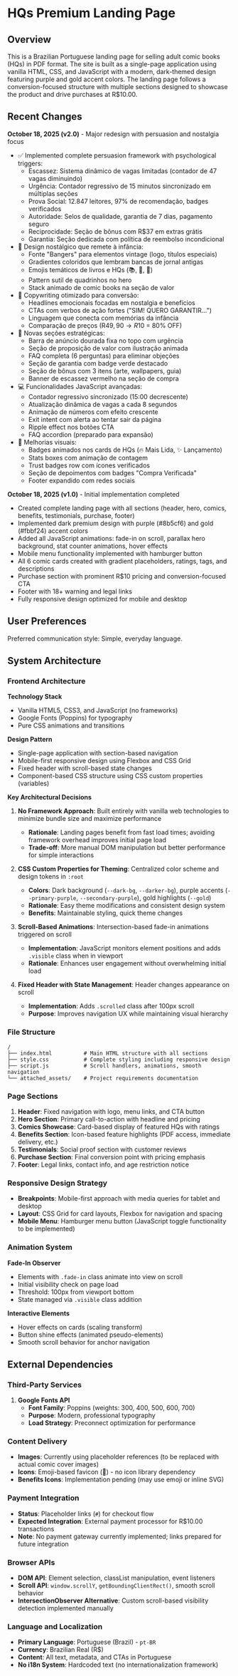 # HQs Premium Landing Page

## Overview

This is a Brazilian Portuguese landing page for selling adult comic books (HQs) in PDF format. The site is built as a single-page application using vanilla HTML, CSS, and JavaScript with a modern, dark-themed design featuring purple and gold accent colors. The landing page follows a conversion-focused structure with multiple sections designed to showcase the product and drive purchases at R$10.00.

## Recent Changes

**October 18, 2025 (v2.0)** - Major redesign with persuasion and nostalgia focus
- ✅ Implemented complete persuasion framework with psychological triggers:
  - Escassez: Sistema dinâmico de vagas limitadas (contador de 47 vagas diminuindo)
  - Urgência: Contador regressivo de 15 minutos sincronizado em múltiplas seções
  - Prova Social: 12.847 leitores, 97% de recomendação, badges verificados
  - Autoridade: Selos de qualidade, garantia de 7 dias, pagamento seguro
  - Reciprocidade: Seção de bônus com R$37 em extras grátis
  - Garantia: Seção dedicada com política de reembolso incondicional
- 🎨 Design nostálgico que remete à infância:
  - Fonte "Bangers" para elementos vintage (logo, títulos especiais)
  - Gradientes coloridos que lembram bancas de jornal antigas
  - Emojis temáticos de livros e HQs (📚, 📖, 📕)
  - Pattern sutil de quadrinhos no hero
  - Stack animado de comic books na seção de valor
- 📝 Copywriting otimizado para conversão:
  - Headlines emocionais focadas em nostalgia e benefícios
  - CTAs com verbos de ação fortes ("SIM! QUERO GARANTIR...")
  - Linguagem que conecta com memórias da infância
  - Comparação de preços (R$49,90 → R$10 = 80% OFF)
- 🎯 Novas seções estratégicas:
  - Barra de anúncio dourada fixa no topo com urgência
  - Seção de proposição de valor com ilustração animada
  - FAQ completa (6 perguntas) para eliminar objeções
  - Seção de garantia com badge verde destacado
  - Seção de bônus com 3 itens (arte, wallpapers, guia)
  - Banner de escassez vermelho na seção de compra
- 💻 Funcionalidades JavaScript avançadas:
  - Contador regressivo sincronizado (15:00 decrescente)
  - Atualização dinâmica de vagas a cada 8 segundos
  - Animação de números com efeito crescente
  - Exit intent com alerta ao tentar sair da página
  - Ripple effect nos botões CTA
  - FAQ accordion (preparado para expansão)
- 🎨 Melhorias visuais:
  - Badges animados nos cards de HQs (🔥 Mais Lida, ✨ Lançamento)
  - Stats boxes com animação de contagem
  - Trust badges row com ícones verificados
  - Seção de depoimentos com badges "Compra Verificada"
  - Footer expandido com redes sociais

**October 18, 2025 (v1.0)** - Initial implementation completed
- Created complete landing page with all sections (header, hero, comics, benefits, testimonials, purchase, footer)
- Implemented dark premium design with purple (#8b5cf6) and gold (#fbbf24) accent colors
- Added all JavaScript animations: fade-in on scroll, parallax hero background, stat counter animations, hover effects
- Mobile menu functionality implemented with hamburger button
- All 6 comic cards created with gradient placeholders, ratings, tags, and descriptions
- Purchase section with prominent R$10 pricing and conversion-focused CTA
- Footer with 18+ warning and legal links
- Fully responsive design optimized for mobile and desktop

## User Preferences

Preferred communication style: Simple, everyday language.

## System Architecture

### Frontend Architecture

**Technology Stack**
- Vanilla HTML5, CSS3, and JavaScript (no frameworks)
- Google Fonts (Poppins) for typography
- Pure CSS animations and transitions

**Design Pattern**
- Single-page application with section-based navigation
- Mobile-first responsive design using Flexbox and CSS Grid
- Fixed header with scroll-based state changes
- Component-based CSS structure using CSS custom properties (variables)

**Key Architectural Decisions**

1. **No Framework Approach**: Built entirely with vanilla web technologies to minimize bundle size and maximize performance
   - **Rationale**: Landing pages benefit from fast load times; avoiding framework overhead improves initial page load
   - **Trade-off**: More manual DOM manipulation but better performance for simple interactions

2. **CSS Custom Properties for Theming**: Centralized color scheme and design tokens in `:root`
   - **Colors**: Dark background (`--dark-bg`, `--darker-bg`), purple accents (`--primary-purple`, `--secondary-purple`), gold highlights (`--gold`)
   - **Rationale**: Easy theme modifications and consistent design system
   - **Benefits**: Maintainable styling, quick theme changes

3. **Scroll-Based Animations**: Intersection-based fade-in animations triggered on scroll
   - **Implementation**: JavaScript monitors element positions and adds `.visible` class when in viewport
   - **Rationale**: Enhances user engagement without overwhelming initial load

4. **Fixed Header with State Management**: Header changes appearance on scroll
   - **Implementation**: Adds `.scrolled` class after 100px scroll
   - **Purpose**: Improves navigation UX while maintaining visual hierarchy

### File Structure

```
/
├── index.html          # Main HTML structure with all sections
├── style.css           # Complete styling including responsive design
├── script.js           # Scroll handlers, animations, smooth navigation
└── attached_assets/    # Project requirements documentation
```

### Page Sections

1. **Header**: Fixed navigation with logo, menu links, and CTA button
2. **Hero Section**: Primary call-to-action with headline and pricing
3. **Comics Showcase**: Card-based display of featured HQs with ratings
4. **Benefits Section**: Icon-based feature highlights (PDF access, immediate delivery, etc.)
5. **Testimonials**: Social proof section with customer reviews
6. **Purchase Section**: Final conversion point with pricing emphasis
7. **Footer**: Legal links, contact info, and age restriction notice

### Responsive Design Strategy

- **Breakpoints**: Mobile-first approach with media queries for tablet and desktop
- **Layout**: CSS Grid for card layouts, Flexbox for navigation and spacing
- **Mobile Menu**: Hamburger menu button (JavaScript toggle functionality to be implemented)

### Animation System

**Fade-In Observer**
- Elements with `.fade-in` class animate into view on scroll
- Initial visibility check on page load
- Threshold: 100px from viewport bottom
- State managed via `.visible` class addition

**Interactive Elements**
- Hover effects on cards (scaling transform)
- Button shine effects (animated pseudo-elements)
- Smooth scroll behavior for anchor navigation

## External Dependencies

### Third-Party Services

1. **Google Fonts API**
   - **Font Family**: Poppins (weights: 300, 400, 500, 600, 700)
   - **Purpose**: Modern, professional typography
   - **Load Strategy**: Preconnect optimization for performance

### Content Delivery

- **Images**: Currently using placeholder references (to be replaced with actual comic cover images)
- **Icons**: Emoji-based favicon (📖) - no icon library dependency
- **Benefits Icons**: Implementation pending (may use emoji or inline SVG)

### Payment Integration

- **Status**: Placeholder links (`#`) for checkout flow
- **Expected Integration**: External payment processor for R$10.00 transactions
- **Note**: No payment gateway currently implemented; links prepared for future integration

### Browser APIs

- **DOM API**: Element selection, classList manipulation, event listeners
- **Scroll API**: `window.scrollY`, `getBoundingClientRect()`, smooth scroll behavior
- **IntersectionObserver Alternative**: Custom scroll-based visibility detection implemented manually

### Language and Localization

- **Primary Language**: Portuguese (Brazil) - `pt-BR`
- **Currency**: Brazilian Real (R$)
- **Content**: All text, metadata, and CTAs in Portuguese
- **No i18n System**: Hardcoded text (no internationalization framework)